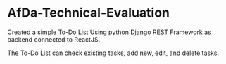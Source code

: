 # AfDa-Technical-Evaluation

Created a simple To-Do List Using python Django REST Framework as backend connected to ReactJS.

The To-Do List can check existing tasks, add new, edit, and delete tasks.
